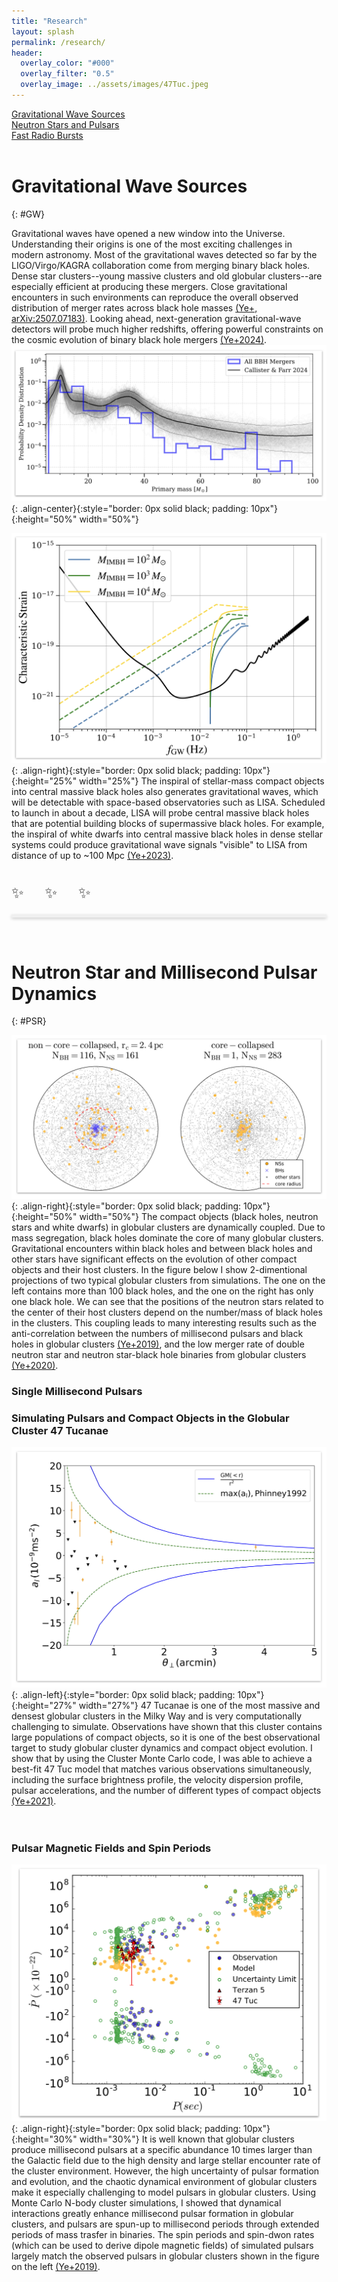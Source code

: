 ```yaml
---
title: "Research"
layout: splash
permalink: /research/
header:
  overlay_color: "#000"
  overlay_filter: "0.5"
  overlay_image: ../assets/images/47Tuc.jpeg
---
```

<!--
Globular clusters are one of the densest and most dynamically active stellar systems in the Universe. They are groups of ~ 1 million stars bound together by gravity, constituting spherical systems a hundred thousand times more dense than a typical galaxy. Thanks to this dense environment which leads to frequent gravitational encounters between stars, globular clusters are very efficient in producing exotic objects such as millisecond pulsars, low-mass X-ray binaries and binary black hole mergers.
-->

[Gravitational Wave Sources](#GW)<br>
[Neutron Stars and Pulsars](#PSR)<br>
[Fast Radio Bursts](#FRB)<br>
<br>


# Gravitational Wave Sources
{: #GW}
<!--![image-right](../assets/images/R_z.jpg){: .align-right}{:style="border: 0px solid black; padding: 10px"}{:height="30%" width="30%"}-->
Gravitational waves have opened a new window into the Universe. Understanding their origins is one of the most exciting challenges in modern astronomy. Most of the gravitational waves detected so far by the LIGO/Virgo/KAGRA collaboration come from merging binary black holes. Dense star clusters--young massive clusters and old globular clusters--are especially efficient at producing these mergers. Close gravitational encounters in such environments can reproduce the overall observed distribution of merger rates across black hole masses <a href="https://ui.adsabs.harvard.edu/abs/2025arXiv250707183Y/abstract">(Ye+, arXiv:2507.07183)</a>. Looking ahead, next-generation gravitational-wave detectors will probe much higher redshifts, offering powerful constraints on the cosmic evolution of binary black hole mergers <a href="https://ui.adsabs.harvard.edu/abs/2024ApJ...967...62Y/abstract">(Ye+2024)</a>.
![image-center](../assets/images/bh_mass_distr_3d.jpg){: .align-center}{:style="border: 0px solid black; padding: 10px"}{:height="50%" width="50%"} 

![image-right](../assets/images/strain_imbh_3d.jpg){: .align-right}{:style="border: 0px solid black; padding: 10px"}{:height="25%" width="25%"}
The inspiral of stellar-mass compact objects into central massive black holes also generates gravitational waves, which will be detectable with space-based observatories such as LISA. Scheduled to launch in about a decade, LISA will probe central massive black holes that are potential building blocks of supermassive black holes. For example, the inspiral of white dwarfs into central massive black holes in dense stellar systems could produce gravitational wave signals "visible" to LISA from distance of up to ~100 Mpc <a href="https://ui.adsabs.harvard.edu/abs/2023ApJ...953..141Y/abstract">(Ye+2023)</a>.  
<br>

<div style="font-size: 24px; margin: 20px 0;">
  ✨ &nbsp; &nbsp; ✨ &nbsp; &nbsp; ✨
</div>

<hr style="border: none; height: 5px; background-color: #f0f0f0; box-shadow: 0 2px 5px rgba(0,0,0,0.2);">
<br>

# Neutron Star and Millisecond Pulsar Dynamics
{: #PSR}
<!--![image-right](../assets/images/nbh_nmsp.png){: .align-right}{:style="border: 0px solid black; padding: 10px"}{:height="30%" width="30%"}-->
![image-right](../assets/images/2dproj_3d.jpg){: .align-right}{:style="border: 0px solid black; padding: 10px"}{:height="50%" width="50%"}
The compact objects (black holes, neutron stars and white dwarfs) in globular clusters are dynamically coupled. Due to mass segregation, black holes dominate the core of many globular clusters. Gravitational encounters within black holes and between black holes and other stars have significant effects on the evolution of other compact objects and their host clusters. In the figure below I show 2-dimentional projections of two typical globular clusters from simulations. The one on the left contains more than 100 black holes, and the one on the right has only one black hole. We can see that the positions of the neutron stars related to the center of their host clusters depend on the number/mass of black holes in the clusters. This coupling leads to many interesting results such as the anti-correlation between the numbers of millisecond pulsars and black holes in globular clusters <a href="https://ui.adsabs.harvard.edu/abs/2019ApJ...877..122Y/abstract">(Ye+2019)</a>, and the low merger rate of double neutron star and neutron star-black hole binaries from globular clusters <a href="https://ui.adsabs.harvard.edu/abs/2020ApJ...888L..10Y/abstract">(Ye+2020)</a>.<br>
<!--<img align="center" src="../assets/images/cc_noncc_2dproj.png" alt="" width="1000"/>-->
<!--<img align="left" src="../assets/images/merger_rate.png" alt="" width="400"/>-->
<!--
![image-right](../assets/images/merger_rate.png){: .align-right}{:style="border: 0px solid black; padding: 10px"}
-->

<!-- <div style="border-bottom: 2px solid #ccc; padding-top: 10px; margin-bottom: 20px;"></div> -->


### Single Millisecond Pulsars

### Simulating Pulsars and Compact Objects in the Globular Cluster 47 Tucanae
![image-left](../assets/images/psr_al_3d.jpg){: .align-left}{:style="border: 0px solid black; padding: 10px"}{:height="27%" width="27%"}
47 Tucanae is one of the most massive and densest globular clusters in the Milky Way and is very computationally challenging to simulate. Observations have shown that this cluster contains large populations of compact objects, so it is one of the best observational target to study globular cluster dynamics and compact object evolution. I show that by using the Cluster Monte Carlo code, I was able to achieve a best-fit 47 Tuc model that matches various observations simultaneously, including the surface brightness profile,  the velocity dispersion profile, pulsar accelerations, and the number of different types of compact objects <a href="https://ui.adsabs.harvard.edu/abs/2021arXiv211005495Y/abstract">(Ye+2021)</a>. 
<br/><br/><br/>
<!--&emsp;  (4 x &nbsp;)-->

### Pulsar Magnetic Fields and Spin Periods
![image-right](../assets/images/ppdot_3d.jpg){: .align-right}{:style="border: 0px solid black; padding: 10px"}{:height="30%" width="30%"}
It is well known that globular clusters produce millisecond pulsars at a specific abundance 10 times larger than the Galactic field due to the high density and large stellar encounter rate of the cluster environment. However, the high uncertainty of pulsar formation and evolution, and the chaotic dynamical environment of globular clusters make it especially challenging to model pulsars in globular clusters. Using Monte Carlo N-body cluster simulations, I showed that dynamical interactions greatly enhance millisecond pulsar formation in globular clusters, and pulsars are spun-up to millisecond periods through extended periods of mass trasfer in binaries. The spin periods and spin-dwon rates (which can be used to derive dipole magnetic fields) of simulated pulsars largely match the observed pulsars in globular clusters shown in the figure on the left <a href="https://ui.adsabs.harvard.edu/abs/2019ApJ...877..122Y/abstract">(Ye+2019)</a>.  

<!--
47Tuc.jpeg           bio-photo.jpg        coffee.jpeg          merger_rate.png      ppdot.png
Ye_2019.jpg          cc_noncc_2dproj.png  gc_mass_rcrh.png     nbh_nmsp.png         psr_al.png
-->
